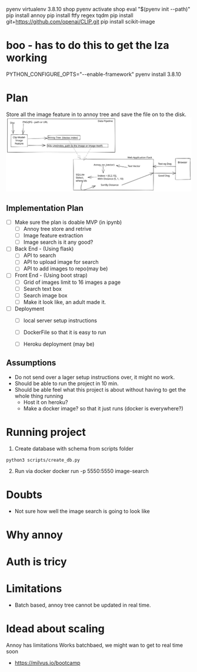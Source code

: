 pyenv virtualenv 3.8.10 shop
pyenv activate shop
eval "$(pyenv init --path)"
pip install annoy
pip install ftfy regex tqdm
pip install git+https://github.com/openai/CLIP.git
pip install scikit-image



# boo - has to do this to get the lza working
 PYTHON_CONFIGURE_OPTS="--enable-framework" pyenv install 3.8.10

# Plan
Store all the image feature in to annoy tree and save the file on to the disk. 
![wd](plan.svg)


## Implementation Plan
- [ ] Make sure the plan is doable MVP (in ipynb)
    - [ ] Annoy tree store and retrive
    - [ ] Image feature extraction
    - [ ] Image search is it any good?
- [ ] Back End - (Using flask)
    - [ ] API to search
    - [ ] API to upload image for search
    - [ ] API to add images to repo(may be)
- [ ] Front End - (Using boot strap)
    - [ ] Grid of images limit to 16 images a page
    - [ ] Search text box
    - [ ] Search image box 
    - [ ] Make it look like, an adult made it. 
- [ ] Deployment 
    - [ ] local server setup instructions
    - [ ] DockerFile so that it is easy to run
    - [ ] Heroku deployment (may be)



## Assumptions
- Do not send over a lager setup instructions over, it might no work.
- Should be able to run the project in 10 min. 
- Should be able feel what this project is about without having to get the whole thing running
    - Host it on heroku?
    - Make a docker image? so that it just runs (docker is everywhere?)

# Running project
1. Create database with schema from scripts folder
```
python3 scripts/create_db.py
```
2. Run via docker
docker run  -p 5550:5550 image-search
# Doubts
- Not sure how well the image search is going to look like

# Why annoy 

# Auth is tricy
# Limitations
- Batch based, annoy tree cannot be updated in real time.


# Idead about scaling
Annoy has limitations
Works batchbaed, we might wan to get to real time soon
- https://milvus.io/bootcamp 
